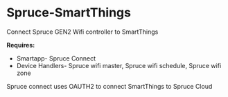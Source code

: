 # Spruce-SmartThings
Connect Spruce GEN2 Wifi controller to SmartThings

**Requires:**
  - Smartapp- Spruce Connect
  - Device Handlers- Spruce wifi master, Spruce wifi schedule, Spruce wifi zone
  
Spruce connect uses OAUTH2 to connect SmartThings to Spruce Cloud
